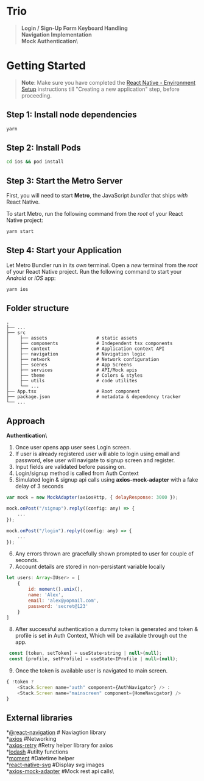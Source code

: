 # Trio

>**Login / Sign-Up Form**
**Keyboard Handling**\
**Navigation Implementation**\
**Mock Authentication**\


# Getting Started

>**Note**: Make sure you have completed the [React Native - Environment Setup](https://reactnative.dev/docs/environment-setup) instructions till "Creating a new application" step, before proceeding.

## Step 1: Install node dependencies

```bash
yarn
```

## Step 2: Install Pods

```bash
cd ios && pod install
```

## Step 3: Start the Metro Server

First, you will need to start **Metro**, the JavaScript _bundler_ that ships _with_ React Native.

To start Metro, run the following command from the _root_ of your React Native project:

```bash
yarn start
```

## Step 4: Start your Application

Let Metro Bundler run in its _own_ terminal. Open a _new_ terminal from the _root_ of your React Native project. Run the following command to start your _Android_ or _iOS_ app:

```bash
yarn ios
```



## Folder structure
    .
    ├── ...
    ├── src
    │    ├── assets                  # static assets
    │    ├── components              # Independent tsx components
    │    ├── context                 # Application context API
    │    ├── navigation              # Navigation logic
    │    ├── network                 # Network configuration
    │    ├── scenes                  # App Screens
    │    ├── services                # API/Mock apis
    │    ├── theme                   # Colors & styles
    │    ├── utils                   # code utilites
    │    └── ...
    ├── App.tsx                      # Root component 
    ├── package.json                 # metadata & dependency tracker
    └── ...
    
    
## Approach
**Authentication**\
1. Once user opens app user sees Login screen.
2. If user is already registered user will able to login using email and password, else user will navigate to signup screen and register.
3. Input fields are validated before passing on.
4. Login/signup method is called from Auth Context
5. Simulated login & signup api calls using **axios-mock-adapter** with a fake delay of 3 seconds
```js
var mock = new MockAdapter(axiosHttp, { delayResponse: 3000 });

mock.onPost("/signup").reply((config: any) => {
    ...
});

mock.onPost("/login").reply((config: any) => {
    ...
});
```

6. Any errors thrown are gracefully shown prompted to user for couple of seconds.
7. Account details are stored in non-persistant variable locally
```js
let users: Array<IUser> = [
    {
        id: moment().unix(),
        name: 'Alex',
        email: 'alex@yopmail.com',
        password: 'secret@123'
    }
]
```

8. After successful authentication a dummy token is generated and token & profile is set in Auth Context, Which will be available through out the app.
```js
 const [token, setToken] = useState<string | null>(null);
 const [profile, setProfile] = useState<IProfile | null>(null);
```

9. Once the token is available user is navigated to main screen.
```js
{ !token ? 
	<Stack.Screen name="auth" component={AuthNavigator} /> :
	<Stack.Screen name="mainscreen" component={HomeNavigator} /> 
}
```
    
## External libraries
*[@react-navigation](https://github.com/react-navigation/react-navigation) # Naviagtion library\
*[axios](https://www.npmjs.com/package//axios) #Networking\
*[axios-retry](https://www.npmjs.com/package/axios-retry) #Retry helper library for axios\
*[lodash](https://www.npmjs.com/package/lodash) #utilty functions\
*[moment](https://www.npmjs.com/package/moment) #Datetime helper\
*[react-native-svg](https://www.npmjs.com/package/react-native-svg) #Display svg images\
*[axios-mock-adapter](https://www.npmjs.com/package/axios-mock-adapter) #Mock rest api calls\
